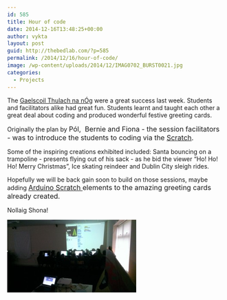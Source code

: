 ```yaml
---
id: 585
title: Hour of code
date: 2014-12-16T13:48:25+00:00
author: vykta
layout: post
guid: http://thebedlab.com/?p=585
permalink: /2014/12/16/hour-of-code/
image: /wp-content/uploads/2014/12/IMAG0702_BURST0021.jpg
categories:
  - Projects
---
```

The [Gaelscoil Thulach na nÓg](https://scratched.gse.harvard.edu/hoc/) were a great success last week. Students and facilitators alike had great fun. Students learnt and taught each other a great deal about coding and produced wonderful festive greeting cards.

Originally the plan by <span style="font-size: medium;">Pól,  Bernie and Fiona - the session facilitators  - was to introduce the students to coding via the [Scratch](http://www.raspberrypi.org/test-tims-nuscratch-beta/).</span>

Some of the inspiring creations exhibited included: Santa bouncing on a trampoline - presents flying out of his sack - as he bid the viewer &#8220;Ho! Ho! Ho! Merry Christmas&#8221;, Ice skating reindeer and Dublin City sleigh rides.

Hopefully we will be back gain soon to build on those sessions, maybe adding <span style="font-size: medium;">[Arduino Scratch ](http://www.raspberrypi.org/test-tims-nuscratch-beta/)elements to the amazing greeting cards already created.

Nollaig Shona!

![IMAG0704_BURST002](/wp-content/uploads/2014/12/IMAG0702_BURST0021-300x169.jpg)
